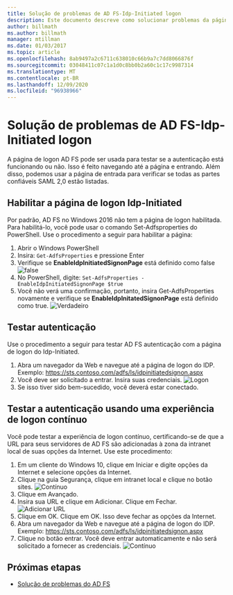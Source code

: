 ```yaml
---
title: Solução de problemas de AD FS-Idp-Initiated logon
description: Este documento descreve como solucionar problemas da página de logon do AD FS.
author: billmath
ms.author: billmath
manager: mtillman
ms.date: 01/03/2017
ms.topic: article
ms.openlocfilehash: 8ab9497a2c6711c638010c66b9a7c7dd8066876f
ms.sourcegitcommit: 03048411c07c1a1d0c8bb0b2a60c1c17c9987314
ms.translationtype: MT
ms.contentlocale: pt-BR
ms.lasthandoff: 12/09/2020
ms.locfileid: "96938966"
---
```

# <a name="ad-fs-troubleshooting---idp-initiated-sign-on"></a>Solução de problemas de AD FS-Idp-Initiated logon
A página de logon AD FS pode ser usada para testar se a autenticação está funcionando ou não.  Isso é feito navegando até a página e entrando.  Além disso, podemos usar a página de entrada para verificar se todas as partes confiáveis SAML 2,0 estão listadas.

## <a name="enable-the-idp-initiated-sign-on-page"></a>Habilitar a página de logon Idp-Initiated
Por padrão, AD FS no Windows 2016 não tem a página de logon habilitada.  Para habilitá-lo, você pode usar o comando Set-Adfsproperties do PowerShell.  Use o procedimento a seguir para habilitar a página:

1.  Abrir o Windows PowerShell
2.  Insira:  `Get-AdfsProperties` e pressione Enter
3.  Verifique se **EnableIdpInitiatedSignonPage** está definido como false ![ false](media/ad-fs-tshoot-initiatedsignon/idp2.png)
4.  No PowerShell, digite:  `Set-AdfsProperties -EnableIdpInitiatedSignonPage $true`
5.  Você não verá uma confirmação, portanto, insira Get-AdfsProperties novamente e verifique se **EnableIdpInitatedSignonPage** está definido como true.
![Verdadeiro](media/ad-fs-tshoot-initiatedsignon/idp4.png)

## <a name="test-authentication"></a>Testar autenticação
Use o procedimento a seguir para testar AD FS autenticação com a página de logon do Idp-Initiated.

1.  Abra um navegador da Web e navegue até a página de logon do IDP.  Exemplo: https://sts.contoso.com/adfs/ls/idpinitiatedsignon.aspx
2.  Você deve ser solicitado a entrar.  Insira suas credenciais.
![Logon](media/ad-fs-tshoot-initiatedsignon/idp5.png)
3.  Se isso tiver sido bem-sucedido, você deverá estar conectado.


## <a name="test-authentication-using-a-seamless-logon-experience"></a>Testar a autenticação usando uma experiência de logon contínuo
Você pode testar a experiência de logon contínuo, certificando-se de que a URL para seus servidores de AD FS são adicionadas à zona da intranet local de suas opções da Internet.  Use este procedimento:

1.  Em um cliente do Windows 10, clique em Iniciar e digite opções da Internet e selecione opções da Internet.
2.   Clique na guia Segurança, clique em intranet local e clique no botão sites.
![Contínuo](media/ad-fs-tshoot-initiatedsignon/idp8.png)
1.  Clique em Avançado.
2.  Insira sua URL e clique em Adicionar.  Clique em Fechar.
![Adicionar URL](media/ad-fs-tshoot-initiatedsignon/idp9.png)
1.  Clique em OK.  Clique em OK.  Isso deve fechar as opções da Internet.
2.  Abra um navegador da Web e navegue até a página de logon do IDP.  Exemplo: https://sts.contoso.com/adfs/ls/idpinitiatedsignon.aspx
3.  Clique no botão entrar.  Você deve entrar automaticamente e não será solicitado a fornecer as credenciais.
![Contínuo](media/ad-fs-tshoot-initiatedsignon/idp6.png)

## <a name="next-steps"></a>Próximas etapas

- [Solução de problemas do AD FS](ad-fs-tshoot-overview.md)
